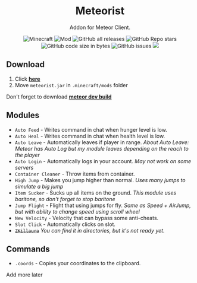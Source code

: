 <div align="center">
  <h1>Meteorist</h1>
  <p>Addon for Meteor Client.</p>
  <img alt="Minecraft" src="https://img.shields.io/badge/Minecraft-1.18.2-blue">
  <img alt="Mod" src="https://img.shields.io/badge/Mod-1.1-orange">
  <img alt="GitHub all releases" src="https://img.shields.io/github/downloads/zgoly/meteorist/total?logo=GitHub&style=flat">
  <img alt="GitHub Repo stars" src="https://img.shields.io/github/stars/zgoly/meteorist">
  <img alt="GitHub code size in bytes" src="https://img.shields.io/github/languages/code-size/zgoly/meteorist?style=flat">
  <img alt="GitHub issues" src="https://img.shields.io/github/issues/zgoly/meteorist?style=flat">
  <img src="https://img.shields.io/badge/Tacos-Tasty-blue">
</div>

## Download
1. Click **[here](https://github.com/zgoly/meteorist/releases/latest/download/meteorist.jar)**
2. Move `meteorist.jar` in `.minecraft/mods` folder

Don't forget to download **[meteor dev build](https://meteorclient.com/download?devBuild=latest)**

## Modules
+ `Auto Feed` - Writes command in chat when hunger level is low.
+ `Auto Heal` - Writes command in chat when health level is low.
+ `Auto Leave` - Automatically leaves if player in range. *About Auto Leave: Meteor has Auto Log but my module leaves depending on the reach to the player*
+ `Auto Login` - Automatically logs in your account. *May not work on some servers*
+ `Container Cleaner` - Throw items from container.
+ `High Jump` - Makes you jump higher than normal. *Uses many jumps to simulate a big jump*
+ `Item Sucker` - Sucks up all items on the ground. *This module uses baritone, so don't forget to stop baritone*
+ `Jump Flight` - Flight that using jumps for fly. *Same as Speed + AirJump, but with ability to change speed using scroll wheel*
+ `New Velocity` - Velocity that can bypass some anti-cheats.
+ `Slot Click` - Automatically clicks on slot.
+ ~~`ZKillaura`~~ *You can find it in directories, but it's not ready yet.*
## Commands
+ `.coords` - Copies your coordinates to the clipboard.

Add more later
